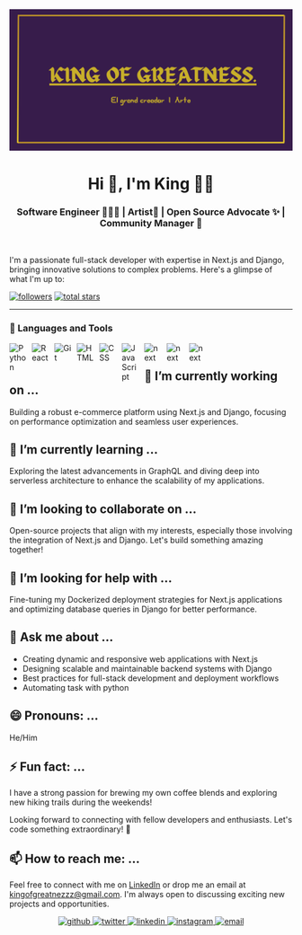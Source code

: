 <img src="https://github.com/kingofgreatnezzz/kingofgreatnezzz/blob/main/portfolio/kg.png" alt="king Logo" /> 
<br/>
<h1 align="center">Hi 👋, I'm King 👑👑</h1>
<h3 align="center">Software Engineer 👩🏾‍💻 | Artist🎨 | Open Source Advocate ✨ | Community Manager 🧡 </h3>
<br/>

I'm a passionate full-stack developer with expertise in Next.js and Django, bringing innovative solutions to complex problems. Here's a glimpse of what I'm up to:


   <p align="left">
      <a href="https://github.com/ForrestKnight?tab=followers">
         <img alt="followers" title="Follow me on Github" src="https://github.com/kingofgreatnezzz?tab=followers"/></a>
      <a href="https://github.com/ForrestKnight?tab=repositories&sort=stargazers">
         <img alt="total stars" title="Total stars on GitHub" src="https://github.com/kingofgreatnezzz?tab=stars"/></a>
   </p>

---


### 🧰 Languages and Tools
<img align="left" alt="Python" width="30px" style="padding-right:10px;" src="https://cdn.jsdelivr.net/gh/devicons/devicon/icons/python/python-plain.svg" />
<img align="left" alt="React" width="30px" style="padding-right:10px;" src="https://cdn.jsdelivr.net/gh/devicons/devicon/icons/react/react-original.svg" />
<img align="left" alt="Git" width="30px" style="padding-right:10px;" src="https://cdn.jsdelivr.net/gh/devicons/devicon/icons/git/git-original.svg" />
<img align="left" alt="HTML" width="30px" style="padding-right:10px;" src="https://cdn.jsdelivr.net/gh/devicons/devicon/icons/html5/html5-plain.svg" />
<img align="left" alt="CSS" width="30px" style="padding-right:10px;" src="https://cdn.jsdelivr.net/gh/devicons/devicon/icons/css3/css3-plain.svg" />
<img align="left" alt="JavaScript" width="30px" style="padding-right:10px;" src="https://cdn.jsdelivr.net/gh/devicons/devicon/icons/javascript/javascript-plain.svg" />

<img  align="left" alt="next" color="white" width="30px" style="padding-right:10px;"
src="https://cdn.jsdelivr.net/gh/devicons/devicon/icons/nextjs/nextjs-original.svg" />
<img  align="left" alt="next" color="white" width="30px" style="padding-right:10px;"
src="https://icongr.am/devicon/django-original.svg?size=128&color=currentColor"/>
<img  align="left" alt="next" color="white" width="30px" style="padding-right:10px;"
scr="https://icongr.am/devicon/illustrator-line.svg?size=128&color=currentColor"/>
<br />


## 🔭 I’m currently working on ...

Building a robust e-commerce platform using Next.js and Django, focusing on performance optimization and seamless user experiences.

## 🌱 I’m currently learning ...

Exploring the latest advancements in GraphQL and diving deep into serverless architecture to enhance the scalability of my applications.

## 👯 I’m looking to collaborate on ...

Open-source projects that align with my interests, especially those involving the integration of Next.js and Django. Let's build something amazing together!

## 🤔 I’m looking for help with ...

Fine-tuning my Dockerized deployment strategies for Next.js applications and optimizing database queries in Django for better performance.

## 💬 Ask me about ...

- Creating dynamic and responsive web applications with Next.js
- Designing scalable and maintainable backend systems with Django
- Best practices for full-stack development and deployment workflows
- Automating task with python


## 😄 Pronouns: ...

He/Him

## ⚡ Fun fact: ...

I have a strong passion for brewing my own coffee blends and exploring new hiking trails during the weekends!

Looking forward to connecting with fellow developers and enthusiasts. Let's code something extraordinary! 🚀




## 📫 How to reach me: ...

Feel free to connect with me on [LinkedIn](https://www.linkedin.com/in/yourname/) or drop me an email at [kingofgreatnezzz@gmail.com](kingofgreatnezzz@gmail.com). I'm always open to discussing exciting new projects and opportunities.

<div align="center">
<a href="http://github.com/mzoyinda" target="_blank">
<img src=[https://img.shields.io/badge/github-%2324292e.svg?&style=for-the-badge&logo=github&logoColor=white](https://github.com/kingofgreatnezzz) alt=github style="margin-bottom: 5px;" />
</a>
<a href="https://twitter.com/oyindawodu" target="_blank">
<img src=https://img.shields.io/badge/twitter-%2300acee.svg?&style=for-the-badge&logo=twitter&logoColor=white alt=twitter style="margin-bottom: 5px;" />
</a>
<a href="https://www.linkedin.com/in/oyin-dawodu" target="_blank">
<img src="linkedin.com/in/king-of-greatness-66544127b" alt=linkedin style="margin-bottom: 5px;" />
</a>
<a href="https://www.instagram.com/oyin_dawodu/" target="_blank">
<img src=https://img.shields.io/badge/instagram-%23000000.svg?&style=for-the-badge&logo=instagram&logoColor=white alt=instagram style="margin-bottom: 5px;" />
</a>
<a href="mailto:oyindamoladawodu@gmail.com" target="_blank"><img src="https://img.shields.io/badge/Gmail-D14836?style=for-the-badge&logo=gmail&logoColor=white" alt="email" style="margin-bottom: 5px;" /> </a> 
</div> 
